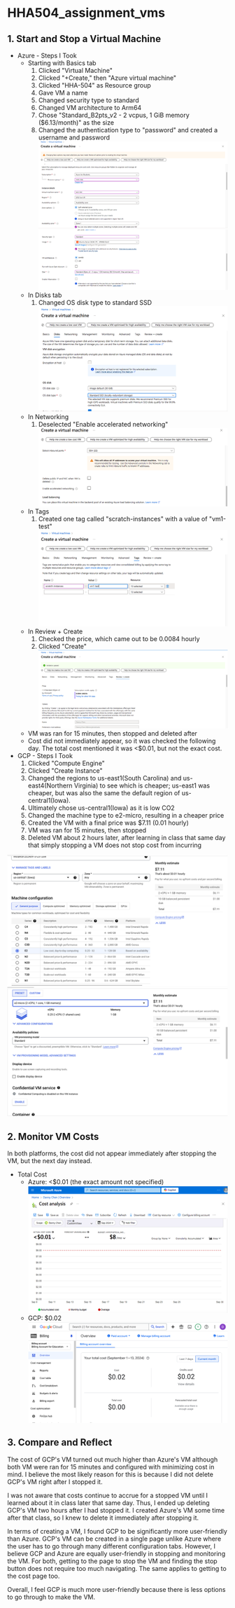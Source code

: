 # HHA504_assignment_vms

## 1. Start and Stop a Virtual Machine
* Azure - Steps I Took
    * Starting with Basics tab
        1. Clicked "Virtual Machine"
        2. Clicked "+Create," then "Azure virtual machine"
        3. Clicked "HHA-504" as Resource group
        4. Gave VM a name
        5. Changed security type to standard
        6. Changed VM architecture to Arm64
        7. Chose "Standard_B2pts_v2 - 2 vcpus, 1 GiB memory ($6.13/month)" as the size
        8. Changed the authentication type to "password" and created a username and password
![Azure VM Basics Tab 1](img/azure/azure_basics_1.png)
![Azure VM Basics Tab 2](img/azure/azure_basics_2.png)
    * In Disks tab
        1. Changed OS disk type to standard SSD
![Azure VM Disks Tab](img/azure/azure_disks.png)
    * In Networking
        1. Deselected "Enable accelerated networking"
![Azure VM Networking Tab](img/azure/azure_networking.png)
    * In Tags
        1. Created one tag called "scratch-instances" with a value of "vm1-test"
![Azure VM Tags Tab](img/azure/azure_tags.png)
    * In Review + Create
        1. Checked the price, which came out to be 0.0084 hourly
        2. Clicked "Create"
![Azure VM Review Create Tab](img/azure/azure_review_create.png)
    * VM was ran for 15 minutes, then stopped and deleted after 
    * Cost did not immediately appear, so it was checked the following day. The total cost mentioned it was <$0.01, but not the exact cost.
* GCP - Steps I Took
    1. Clicked "Compute Engine" 
    2. Clicked "Create Instance"
    3. Changed the regions to us-east1(South Carolina) and us-east4(Northern Virginia) to see which is cheaper; us-east1 was cheaper, but was also the same the default region of us-central1(Iowa).
    4. Ultimately chose us-central1(Iowa) as it is low CO2
    5. Changed the machine type to e2-micro, resulting in a cheaper price
    6. Created the VM with a final price was $7.11 (0.01 hourly)
    7. VM was ran for 15 minutes, then stopped
    8. Deleted VM about 2 hours later, after learning in class that same day that simply stopping a VM does not stop cost from incurring

![GCP VM configuration 1](img/gcp/VM_creation_1.png)
![GCP VM configuration 2](img/gcp/VM_creation_2.png)

## 2. Monitor VM Costs
In both platforms, the cost did not appear immediately after stopping the VM, but the next day instead.

* Total Cost
    * Azure: <$0.01 (the exact amount not specified)
![Azure VM cost](img/azure/azure_cost.png)
    * GCP: $0.02
![GCP VM cost](img/gcp/GCP_VM_cost.png)


## 3. Compare and Reflect
The cost of GCP's VM turned out much higher than Azure's VM although both VM were ran for 15 minutes and configured with minimizing cost in mind. I believe the most likely reason for this is because I did not delete GCP's VM right after I stopped it. 

I was not aware that costs continue to accrue for a stopped VM until I learned about it in class later that same day. Thus, I ended up deleting GCP's VM two hours after I had stopped it. I created Azure's VM some time after that class, so I knew to delete it immediately after stopping it.

In terms of creating a VM, I found GCP to be significantly more user-friendly than Azure. GCP's VM can be created in a single page unlike Azure where the user has to go through many different configuration tabs. However, I believe GCP and Azure are equally user-friendly in stopping and monitoring the VM. For both, getting to the page to stop the VM and finding the stop button does not require too much navigating. The same applies to getting to the cost page too.

Overall, I feel GCP is much more user-friendly because there is less options to go through to make the VM. 